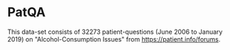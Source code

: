 # PatQA
This data-set consists of 32273 patient-questions (June 2006 to January 2019) on "Alcohol-Consumption Issues" from https://patient.info/forums.
